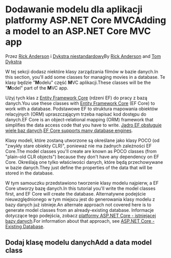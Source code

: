 # <a name="adding-a-model-to-an-aspnet-core-mvc-app"></a><span data-ttu-id="38574-101">Dodawanie modelu dla aplikacji platformy ASP.NET Core MVC</span><span class="sxs-lookup"><span data-stu-id="38574-101">Adding a model to an ASP.NET Core MVC app</span></span>

<span data-ttu-id="38574-102">Przez [Rick Anderson](https://twitter.com/RickAndMSFT) i [Dykstra niestandardowy](https://github.com/tdykstra)</span><span class="sxs-lookup"><span data-stu-id="38574-102">By [Rick Anderson](https://twitter.com/RickAndMSFT) and [Tom Dykstra](https://github.com/tdykstra)</span></span>

<span data-ttu-id="38574-103">W tej sekcji dodasz niektóre klasy zarządzania filmów w bazie danych.</span><span class="sxs-lookup"><span data-stu-id="38574-103">In this section, you'll add some classes for managing movies in a database.</span></span> <span data-ttu-id="38574-104">Te klasy będzie "**M**odelu" część **M**VC aplikacji.</span><span class="sxs-lookup"><span data-stu-id="38574-104">These classes will be the "**M**odel" part of the **M**VC app.</span></span>

<span data-ttu-id="38574-105">Użyj tych klas z [Entity Framework Core](/ef/core) (rdzeni EF) do pracy z bazą danych.</span><span class="sxs-lookup"><span data-stu-id="38574-105">You use these classes with [Entity Framework Core](/ef/core) (EF Core) to work with a database.</span></span> <span data-ttu-id="38574-106">Podstawowe EF to struktura mapowania obiektów relacyjnych (ORM) upraszczającym trzeba napisać kod dostępu do danych.</span><span class="sxs-lookup"><span data-stu-id="38574-106">EF Core is an object-relational mapping (ORM) framework that simplifies the data access code that you have to write.</span></span> <span data-ttu-id="38574-107">[Jądro EF obsługuje wiele baz danych](/ef/core/providers/).</span><span class="sxs-lookup"><span data-stu-id="38574-107">[EF Core supports many database engines](/ef/core/providers/).</span></span>

<span data-ttu-id="38574-108">Klasy modeli, które zostaną utworzone są określane jako klasy POCO (od "zwykły stare obiekty CLR)", ponieważ nie ma żadnych zależności EF Core.</span><span class="sxs-lookup"><span data-stu-id="38574-108">The model classes you'll create are known as POCO classes (from "plain-old CLR objects") because they don't have any dependency on EF Core.</span></span> <span data-ttu-id="38574-109">Określają one tylko właściwości danych, które będą przechowywane w bazie danych.</span><span class="sxs-lookup"><span data-stu-id="38574-109">They just define the properties of the data that will be stored in the database.</span></span>

<span data-ttu-id="38574-110">W tym samouczku przedstawiono tworzenie klasy modelu najpierw, a EF Core utworzy bazę danych.</span><span class="sxs-lookup"><span data-stu-id="38574-110">In this tutorial you'll write the model classes first, and EF Core will create the database.</span></span> <span data-ttu-id="38574-111">Alternatywne podejście nieuwzględnionego w tym miejscu jest do generowania klasy modelu z bazy danych już istnieje.</span><span class="sxs-lookup"><span data-stu-id="38574-111">An alternate approach not covered here is to generate model classes from an already-existing database.</span></span> <span data-ttu-id="38574-112">Informacje dotyczące tego podejścia, zobacz [platformy ASP.NET Core - istniejącej bazy danych](/ef/core/get-started/aspnetcore/existing-db).</span><span class="sxs-lookup"><span data-stu-id="38574-112">For information about that approach, see [ASP.NET Core - Existing Database](/ef/core/get-started/aspnetcore/existing-db).</span></span>

## <a name="add-a-data-model-class"></a><span data-ttu-id="38574-113">Dodaj klasę modelu danych</span><span class="sxs-lookup"><span data-stu-id="38574-113">Add a data model class</span></span>
